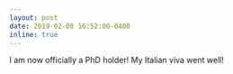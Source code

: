 ```yaml
---
layout: post
date: 2019-02-08 16:52:00-0400
inline: true
---
```


I am now officially a PhD holder! My Italian viva went well!
